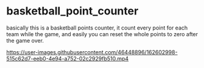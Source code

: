# basketball_point_counter
basically this is a basketball points counter, it count every point for each team while the game, and easily you can reset the whole points to zero after the game over.


https://user-images.githubusercontent.com/46448896/162602998-515c62d7-eeb0-4e94-a752-02c2929fb510.mp4

